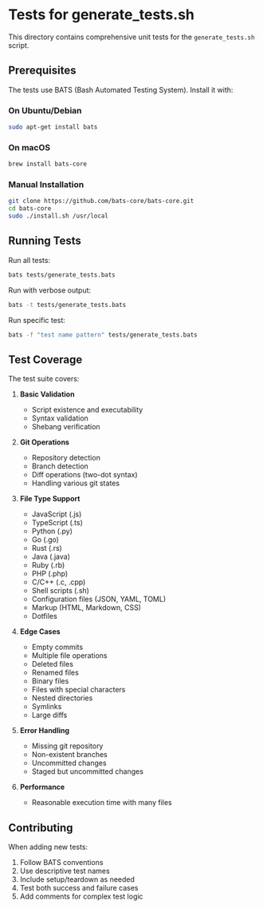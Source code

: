 # Tests for generate_tests.sh

This directory contains comprehensive unit tests for the `generate_tests.sh` script.

## Prerequisites

The tests use BATS (Bash Automated Testing System). Install it with:

### On Ubuntu/Debian
```bash
sudo apt-get install bats
```

### On macOS
```bash
brew install bats-core
```

### Manual Installation
```bash
git clone https://github.com/bats-core/bats-core.git
cd bats-core
sudo ./install.sh /usr/local
```

## Running Tests

Run all tests:
```bash
bats tests/generate_tests.bats
```

Run with verbose output:
```bash
bats -t tests/generate_tests.bats
```

Run specific test:
```bash
bats -f "test name pattern" tests/generate_tests.bats
```

## Test Coverage

The test suite covers:

1. **Basic Validation**
   - Script existence and executability
   - Syntax validation
   - Shebang verification

2. **Git Operations**
   - Repository detection
   - Branch detection
   - Diff operations (two-dot syntax)
   - Handling various git states

3. **File Type Support**
   - JavaScript (.js)
   - TypeScript (.ts)
   - Python (.py)
   - Go (.go)
   - Rust (.rs)
   - Java (.java)
   - Ruby (.rb)
   - PHP (.php)
   - C/C++ (.c, .cpp)
   - Shell scripts (.sh)
   - Configuration files (JSON, YAML, TOML)
   - Markup (HTML, Markdown, CSS)
   - Dotfiles

4. **Edge Cases**
   - Empty commits
   - Multiple file operations
   - Deleted files
   - Renamed files
   - Binary files
   - Files with special characters
   - Nested directories
   - Symlinks
   - Large diffs

5. **Error Handling**
   - Missing git repository
   - Non-existent branches
   - Uncommitted changes
   - Staged but uncommitted changes

6. **Performance**
   - Reasonable execution time with many files

## Contributing

When adding new tests:
1. Follow BATS conventions
2. Use descriptive test names
3. Include setup/teardown as needed
4. Test both success and failure cases
5. Add comments for complex test logic